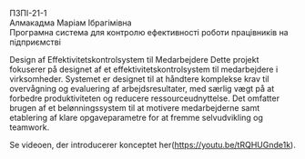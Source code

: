 ПЗПІ-21-1  
Алмакадма Маріам Ібрагімівна  
Програмна система для контролю ефективності роботи працівників на підприємстві  

Design af Effektivitetskontrolsystem til Medarbejdere
Dette projekt fokuserer på designet af et effektivitetskontrolsystem til medarbejdere i virksomheder. Systemet er designet til at håndtere komplekse krav til overvågning og evaluering af arbejdsresultater, med særlig vægt på at forbedre produktiviteten og reducere ressourceudnyttelse. Det omfatter brugen af et belønningssystem til at motivere medarbejderne samt etablering af klare opgaveparametre for at fremme selvudvikling og teamwork.

Se videoen, der introducerer konceptet her(https://youtu.be/tRQHUGnde1k).

